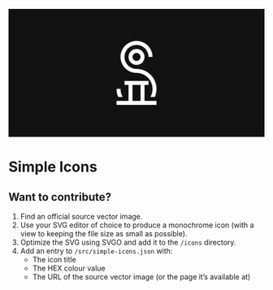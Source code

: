 [![Simple Icons](/images/og.png)](https://simpleicons.org)

# Simple Icons

## Want to contribute?

1. Find an official source vector image.
2. Use your SVG editor of choice to produce a monochrome icon (with a view to keeping the file size as small as possible).
3. Optimize the SVG using SVGO and add it to the `/icons` directory.
4. Add an entry to `/src/simple-icons.json` with:
   - The icon title
   - The HEX colour value
   - The URL of the source vector image (or the page it’s available at)
